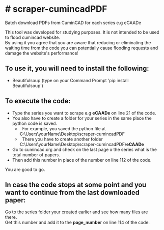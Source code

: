 <h1># scraper-cumincadPDF</h1>

<p>Batch download PDFs from CuminCAD for each series e.g eCAADe</p>

<p>This tool was developed for studying purposes. It is not intended to be used to flood cumincad website.<br />
By using it you agree that you are aware that reducing or eliminating the waiting time from the code you can potentially cause flooding requests and damage the website&#39;s performance!</p>

<h2>To use it, you will need to install the following:</h2>

<ul>
	<li>Beautifulsoup (type on your Command Prompt &#39;pip install Beautifulsoup&#39;)</li>
</ul>

<h2>To execute the code:</h2>

<ul>
	<li>Type the series you want to scrape e.g <strong>eCAADe</strong>&nbsp;on line 21 of the code.</li>
	<li>You also have to create a folder for your series in the same place the python code is saved.
	<ul>
		<li>&nbsp; For example, you saved the python file at C:\Users\yourName\Desktop\scraper-cumincadPDF</li>
		<li>&nbsp; There you have to create another folder C:\Users\yourName\Desktop\scraper-cumincadPDF\<strong>eCAADe</strong></li>
	</ul>
	</li>
	<li>Go to cumincad.org and check on the last page o the series what is the total number of papers.</li>
	<li>Then add this number in place of the number on line 112 of the code.</li>
</ul>

<p>You are good to go.</p>

<h2>In case the code stops at some point and you want to continue from the last downloaded paper:</h2>

<p>Go to the series folder your created earlier and see how many files are there.<br />
Get this number and add it to the <strong>page_number</strong> on line 114 of the code.<br />
&nbsp;</p>
